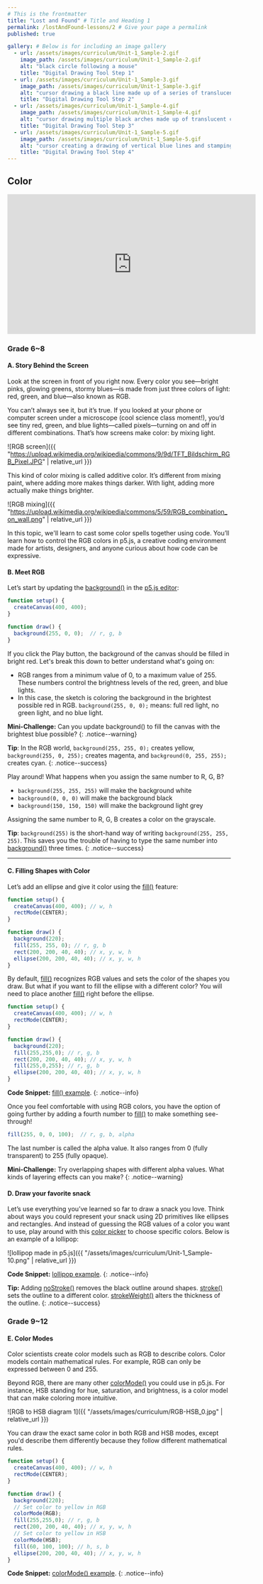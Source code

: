 ```yaml
---
# This is the frontmatter
title: "Lost and Found" # Title and Heading 1
permalink: /lostAndFound-lessons/2 # Give your page a permalink
published: true

gallery: # Below is for including an image gallery
  - url: /assets/images/curriculum/Unit-1_Sample-2.gif
    image_path: /assets/images/curriculum/Unit-1_Sample-2.gif
    alt: "black circle following a mouse"
    title: "Digital Drawing Tool Step 1"
  - url: /assets/images/curriculum/Unit-1_Sample-3.gif
    image_path: /assets/images/curriculum/Unit-1_Sample-3.gif
    alt: "cursor drawing a black line made up of a series of translucent circles"
    title: "Digital Drawing Tool Step 2"
  - url: /assets/images/curriculum/Unit-1_Sample-4.gif
    image_path: /assets/images/curriculum/Unit-1_Sample-4.gif
    alt: "cursor drawing multiple black arches made up of translucent circles"
    title: "Digital Drawing Tool Step 3"
  - url: /assets/images/curriculum/Unit-1_Sample-5.gif
    image_path: /assets/images/curriculum/Unit-1_Sample-5.gif
    alt: "cursor creating a drawing of vertical blue lines and stamping red ellipses"
    title: "Digital Drawing Tool Step 4"
---
```


## Color
<iframe width="560" height="315" src="https://www.youtube.com/embed/fTEvHLLwSBE?si=O-3UMF0ZjaUhQb6M" title="YouTube video player" frameborder="0" allow="accelerometer; autoplay; clipboard-write; encrypted-media; gyroscope; picture-in-picture; web-share" referrerpolicy="strict-origin-when-cross-origin" allowfullscreen></iframe>

### Grade 6~8
#### A. Story Behind the Screen
Look at the screen in front of you right now. Every color you see—bright pinks, glowing greens, stormy blues—is made from just three colors of light: red, green, and blue—also known as RGB.

You can’t always see it, but it’s true. If you looked at your phone or computer screen under a microscope (cool science class moment!), you’d see tiny red, green, and blue lights—called pixels—turning on and off in different combinations. That’s how screens make color: by mixing light.

![RGB screen]({{ "https://upload.wikimedia.org/wikipedia/commons/9/9d/TFT_Bildschirm_RGB_Pixel.JPG" | relative_url }}) 

This kind of color mixing is called additive color. It’s different from mixing paint, where adding more makes things darker. With light, adding more actually make things brighter.

![RGB mixing]({{ "https://upload.wikimedia.org/wikipedia/commons/5/59/RGB_combination_on_wall.png" | relative_url }}) 


In this topic, we'll learn to cast some color spells together using code. You’ll learn how to control the RGB colors in p5.js, a creative coding environment made for artists, designers, and anyone curious about how code can be expressive.

#### B. Meet RGB

Let’s start by updating the [background()](https://p5js.org/reference/p5/background/) in the [p5.js editor](https://editor.p5js.org/):

```js
function setup() {
  createCanvas(400, 400);
}

function draw() {
  background(255, 0, 0);  // r, g, b
}
```

If you click the Play button, the background of the canvas should be filled in bright red. Let's break this down to better understand what's going on:

- RGB ranges from a minimum value of 0, to a maximum value of 255. These numbers control the brightness levels of the red, green, and blue lights. 
- In this case, the sketch is coloring the background in the brightest possible red in RGB. `background(255, 0, 0);` means: full red light, no green light, and no blue light. 

**Mini-Challenge:** Can you update background() to fill the canvas with the brightest blue possible?
{: .notice--warning} 

**Tip**: In the RGB world, `background(255, 255, 0);` creates yellow, `background(255, 0, 255);` creates magenta, and `background(0, 255, 255);` creates cyan.
{: .notice--success} 

Play around! What happens when you assign the same number to R, G, B?
- `background(255, 255, 255)` will make the background white
- `background(0, 0, 0)` will make the background black
- `background(150, 150, 150)` will make the background light grey

Assigning the same number to R, G, B creates a color on the grayscale. 

**Tip**: `background(255)` is the short-hand way of writing `background(255, 255, 255)`. This saves you the trouble of having to type the same number into [background()](https://p5js.org/reference/p5/background/) three times.
{: .notice--success} 

---

#### C. Filling Shapes with Color

Let’s add an ellipse and give it color using the [fill()](https://p5js.org/reference/p5/fill/) feature:

```js
function setup() {  
  createCanvas(400, 400); // w, h
  rectMode(CENTER);
}

function draw() { 
  background(220); 
  fill(255, 255, 0); // r, g, b
  rect(200, 200, 40, 40); // x, y, w, h
  ellipse(200, 200, 40, 40); // x, y, w, h
}
```

By default, [fill()](https://p5js.org/reference/p5/fill/) recognizes RGB values and sets the color of the shapes you draw. But what if you want to fill the ellipse with a different color? You will need to place another [fill()](https://p5js.org/reference/p5/fill/) right before the ellipse. 

```js
function setup() {  
  createCanvas(400, 400); // w, h
  rectMode(CENTER);
}

function draw() { 
  background(220); 
  fill(255,255,0); // r, g, b
  rect(200, 200, 40, 40); // x, y, w, h
  fill(255,0,255); // r, g, b
  ellipse(200, 200, 40, 40); // x, y, w, h
}
```
**Code Snippet:** [fill() example](https://editor.p5js.org/xinemata/sketches/sU7-2LedO).
{: .notice--info} 

Once you feel comfortable with using RGB colors, you have the option of going further by adding a fourth number to [fill()](https://editor.p5js.org/xinemata/sketches/sU7-2LedO)  to make something see-through!

```js
fill(255, 0, 0, 100);  // r, g, b, alpha
```

The last number is called the alpha value. It also ranges from 0 (fully transparent) to 255 (fully opaque).

**Mini-Challenge:** Try overlapping shapes with different alpha values. What kinds of layering effects can you make?
{: .notice--warning} 

#### D. Draw your favorite snack
Let’s use everything you’ve learned so far to draw a snack you love. Think about ways you could represent your snack using 2D primitives like ellipses and rectangles. And instead of guessing the RGB values of a color you want to use, play around with this [color picker](https://g.co/kgs/6fssxMC) to choose specific colors. Below is an example of a lollipop:

![lollipop made in p5.js]({{ "/assets/images/curriculum/Unit-1_Sample-10.png" | relative_url }}) 

**Code Snippet:** [lollipop example](https://editor.p5js.org/xinemata/sketches/reojWdPOp).
{: .notice--info} 

**Tip:** Adding [noStroke()](https://p5js.org/reference/p5/noStroke/) removes the black outline around shapes. [stroke()](https://p5js.org/reference/p5/stroke/) sets the outline to a different color. [strokeWeight()](https://p5js.org/reference/p5/strokeWeight/) alters the thickness of the outline.
{: .notice--success} 

### Grade 9~12
#### E. Color Modes

Color scientists create color models such as RGB to describe colors. Color models contain mathematical rules. For example, RGB can only be expressed between 0 and 255. 

Beyond RGB, there are many other [colorMode()](https://p5js.org/reference/p5/colorMode/) you could use in p5.js. For instance, HSB standing for hue, saturation, and brightness, is a color model that can make coloring more intuitive. 

![RGB to HSB diagram 1]({{ "/assets/images/curriculum/RGB-HSB_0.jpg" | relative_url }}) 

You can draw the exact same color in both RGB and HSB modes, except you'd describe them differently because they follow different mathematical rules. 

```js
function setup() {  
  createCanvas(400, 400); // w, h
  rectMode(CENTER);
}

function draw() { 
  background(220); 
  // Set color to yellow in RGB
  colorMode(RGB);
  fill(255,255,0); // r, g, b
  rect(200, 200, 40, 40); // x, y, w, h
  // Set color to yellow in HSB
  colorMode(HSB);
  fill(60, 100, 100); // h, s, b
  ellipse(200, 200, 40, 40); // x, y, w, h
}
```
**Code Snippet:** [colorMode() example](https://editor.p5js.org/xinemata/sketches/q3XUTPjJD).
{: .notice--info} 